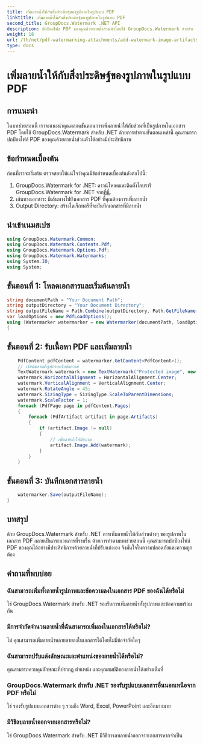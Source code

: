 ```yaml
---
title: เพิ่มลายน้ำให้กับสิ่งประดิษฐ์ของรูปภาพในรูปแบบ PDF
linktitle: เพิ่มลายน้ำให้กับสิ่งประดิษฐ์ของรูปภาพในรูปแบบ PDF
second_title: GroupDocs.Watermark .NET API
description: ปกป้องไฟล์ PDF ของคุณด้วยลายน้ำส่วนตัวโดยใช้ GroupDocs.Watermark สำหรับ .NET เพิ่มลายน้ำข้อความหรือรูปภาพให้กับสิ่งประดิษฐ์ของรูปภาพในเอกสาร PDF ได้อย่างง่ายดาย
weight: 18
url: /th/net/pdf-watermarking-attachments/add-watermark-image-artifacts-pdf/
type: docs
---
```

# เพิ่มลายน้ำให้กับสิ่งประดิษฐ์ของรูปภาพในรูปแบบ PDF

## การแนะนำ
ในบทช่วยสอนนี้ เราจะแนะนำคุณตลอดขั้นตอนการเพิ่มลายน้ำให้กับส่วนที่เป็นรูปภาพในเอกสาร PDF โดยใช้ GroupDocs.Watermark สำหรับ .NET ด้วยการทำตามขั้นตอนเหล่านี้ คุณสามารถปกป้องไฟล์ PDF ของคุณด้วยลายน้ำส่วนตัวได้อย่างมีประสิทธิภาพ
## ข้อกำหนดเบื้องต้น
ก่อนที่เราจะเริ่มต้น ตรวจสอบให้แน่ใจว่าคุณมีข้อกำหนดเบื้องต้นดังต่อไปนี้:
1.  GroupDocs.Watermark for .NET: ดาวน์โหลดและติดตั้งไลบรารี GroupDocs.Watermark for .NET จาก[ที่นี่](https://releases.groupdocs.com/Watermark/net/).
2. เส้นทางเอกสาร: มีเส้นทางไปยังเอกสาร PDF ที่คุณต้องการเพิ่มลายน้ำ
3. Output Directory: สร้างไดเร็กทอรีที่จะบันทึกเอกสารที่มีลายน้ำ

## นำเข้าเนมสเปซ
```csharp
using GroupDocs.Watermark.Common;
using GroupDocs.Watermark.Contents.Pdf;
using GroupDocs.Watermark.Options.Pdf;
using GroupDocs.Watermark.Watermarks;
using System.IO;
using System;
```
## ขั้นตอนที่ 1: โหลดเอกสารและเริ่มต้นลายน้ำ
```csharp
string documentPath = "Your Document Path";
string outputDirectory = "Your Document Directory";
string outputFileName = Path.Combine(outputDirectory, Path.GetFileName(documentPath));
var loadOptions = new PdfLoadOptions();
using (Watermarker watermarker = new Watermarker(documentPath, loadOptions))
{
```
## ขั้นตอนที่ 2: รับเนื้อหา PDF และเพิ่มลายน้ำ
```csharp
	PdfContent pdfContent = watermarker.GetContent<PdfContent>();
	// เริ่มต้นลายน้ำรูปภาพหรือข้อความ
	TextWatermark watermark = new TextWatermark("Protected image", new Font("Arial", 8));
	watermark.HorizontalAlignment = HorizontalAlignment.Center;
	watermark.VerticalAlignment = VerticalAlignment.Center;
	watermark.RotateAngle = 45;
	watermark.SizingType = SizingType.ScaleToParentDimensions;
	watermark.ScaleFactor = 1;
	foreach (PdfPage page in pdfContent.Pages)
	{
		foreach (PdfArtifact artifact in page.Artifacts)
		{
			if (artifact.Image != null)
			{
				// เพิ่มลายน้ำให้กับภาพ
				artifact.Image.Add(watermark);
			}
		}
	}
```
## ขั้นตอนที่ 3: บันทึกเอกสารลายน้ำ
```csharp
	watermarker.Save(outputFileName);
}
```

## บทสรุป
ด้วย GroupDocs.Watermark สำหรับ .NET การเพิ่มลายน้ำให้กับส่วนต่างๆ ของรูปภาพในเอกสาร PDF กลายเป็นกระบวนการที่ราบรื่น ด้วยการทำตามบทช่วยสอนนี้ คุณสามารถปกป้องไฟล์ PDF ของคุณได้อย่างมีประสิทธิภาพด้วยลายน้ำที่ปรับแต่งเอง จึงมั่นใจในความปลอดภัยและความถูกต้อง
## คำถามที่พบบ่อย
### ฉันสามารถเพิ่มทั้งลายน้ำรูปภาพและข้อความลงในเอกสาร PDF ของฉันได้หรือไม่
ใช่ GroupDocs.Watermark สำหรับ .NET รองรับการเพิ่มลายน้ำทั้งรูปภาพและข้อความพร้อมกัน
### มีการจำกัดจำนวนลายน้ำที่ฉันสามารถเพิ่มลงในเอกสารได้หรือไม่?
ไม่ คุณสามารถเพิ่มลายน้ำหลายลายลงในเอกสารได้โดยไม่มีข้อจำกัดใดๆ
### ฉันสามารถปรับแต่งลักษณะและตำแหน่งของลายน้ำได้หรือไม่?
คุณสามารถควบคุมลักษณะที่ปรากฏ ตำแหน่ง และคุณสมบัติของลายน้ำได้อย่างเต็มที่
### GroupDocs.Watermark สำหรับ .NET รองรับรูปแบบเอกสารอื่นนอกเหนือจาก PDF หรือไม่
ใช่ รองรับรูปแบบเอกสารต่าง ๆ รวมถึง Word, Excel, PowerPoint และอีกมากมาย
### มีวิธีลบลายน้ำออกจากเอกสารหรือไม่?
ใช่ GroupDocs.Watermark สำหรับ .NET มีวิธีการลบลายน้ำออกจากเอกสารหากจำเป็น